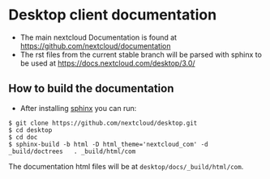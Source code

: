 # Desktop client documentation

- The main nextcloud Documentation is found at https://github.com/nextcloud/documentation
- The rst files from the current stable branch will be parsed with sphinx to be used at https://docs.nextcloud.com/desktop/3.0/

## How to build the documentation

- After installing [sphinx](https://www.sphinx-doc.org) you can run:

```
$ git clone https://github.com/nextcloud/desktop.git
$ cd desktop
$ cd doc
$ sphinx-build -b html -D html_theme='nextcloud_com' -d _build/doctrees   . _build/html/com
```

The documentation html files will be at ```desktop/docs/_build/html/com```.
